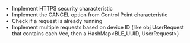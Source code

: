 - Implement HTTPS security characteristic
- Implement the CANCEL option from Control Point characteristic
- Check if a request is already running
- Implement multiple requests based on device ID (like obj UserRequest that contains each Vec, then a HashMap<BLE_UUID, UserRequest>)